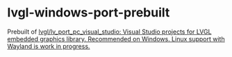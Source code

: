 lvgl-windows-port-prebuilt
==========================
Prebuilt of [lvgl/lv_port_pc_visual_studio: Visual Studio projects for LVGL embedded graphics library. Recommended on Windows. Linux support with Wayland is work in progress.](https://github.com/lvgl/lv_port_pc_visual_studio)

